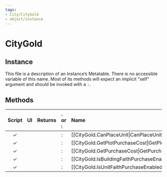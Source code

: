 ```yaml
---
tags:
- City/CityGold
- object/instance
---
```

# CityGold
## Instance
This file is a description of an Instance’s Metatable. There is no accessible variable of this name. Most of its methods will expect an implicit "self" argument and should be invoked with a `:`.

## Methods
| Script | UI  | Returns | . or : | Name | Arguments |
|:------:|:---:| -------:|:---- |:---- |:--------- |
|✓| ||:|[[CityGold.CanPlaceUnit\|CanPlaceUnit]]||
|✓| ||:|[[CityGold.GetPlotPurchaseCost\|GetPlotPurchaseCost]]||
|✓| ||:|[[CityGold.GetPurchaseCost\|GetPurchaseCost]]||
|✓| ||:|[[CityGold.IsBuildingFaithPurchaseEnabled\|IsBuildingFaithPurchaseEnabled]]||
|✓| ||:|[[CityGold.IsUnitFaithPurchaseEnabled\|IsUnitFaithPurchaseEnabled]]||
